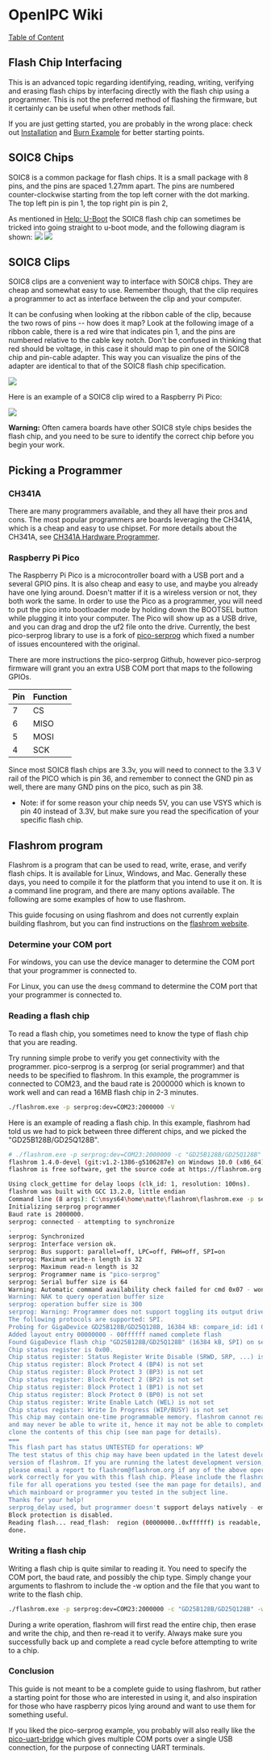 # OpenIPC Wiki
[Table of Content](../README.md)

Flash Chip Interfacing
--------------------

This is an advanced topic regarding identifying, reading, writing, verifying and 
erasing flash chips by interfacing directly with the flash chip using a programmer.
This is not the preferred method of flashing the firmware, but it certainly can be useful
when other methods fail.

If you are just getting started, you are probably in the wrong place: check out
[Installation](installation.md) and [Burn Example](burn-example.md) for better starting points.


SOIC8 Chips
--------------------
SOIC8 is a common package for flash chips. It is a small package with 8 pins, and
the pins are spaced 1.27mm apart. The pins are numbered counter-clockwise starting
from the top left corner with the dot marking. The top left pin is pin 1, the top right pin is pin 2,

As mentioned in [Help: U-Boot](help-uboot.md) the SOIC8 flash chip can sometimes be tricked 
into going straight to u-boot mode, and the following diagram is shown:
![](../images/flash-pins.webp)
![](../images/flash-pins-2.webp)


SOIC8 Clips
--------------------

SOIC8 clips are a convenient way to interface with SOIC8 chips. They are cheap and somewhat easy to use.
Remember though, that the clip requires a programmer to act as interface between the clip and your computer.

It can be confusing when looking at the ribbon cable of the clip, because the two rows of pins -- how does it map?
Look at the following image of a ribbon cable, there is a red wire that indicates pin 1, and the pins are numbered
relative to the cable key notch.   Don't be confused in thinking that red should be voltage, in this case it should
map to pin one of the SOIC8 chip and pin-cable adapter.   This way you can visualize the pins of the adapter are identical
to that of the SOIC8 flash chip specification.

![](../images/ribbon-cable.jpg)

Here is an example of a SOIC8 clip wired to a Raspberry Pi Pico:

![](../images/soic8-clip-programmer-example.png)

**Warning:**  Often camera boards have other SOIC8 style chips besides the flash chip, 
and you need to be sure to identify the correct chip before you begin your work.


Picking a Programmer
--------------------


### CH341A
There are many programmers available, and they all have their pros and cons.  The most popular
programmers are boards leveraging the CH341A, which is a cheap and easy to use chipset.  For more details about the CH341A, 
see [CH341A Hardware Programmer](hardware-programmer-ch341a-voltage-fix.md).


### Raspberry Pi Pico
The Raspberry Pi Pico is a microcontroller board with a USB port and a several GPIO pins.  It is also cheap and easy to use,
and maybe you already have one lying around.   Doesn't matter if it is a wireless version or not, they both work the same.
In order to use the Pico as a programmer, you will need to put the pico into bootloader mode by holding down the BOOTSEL button
while plugging it into your computer.  The Pico will show up as a USB drive, and you can drag and drop the uf2 file onto the drive.
Currently, the best pico-serprog library to use is a fork of [pico-serprog](https://github.com/opensensor/pico-serprog) 
which fixed a number of issues encountered with the original.

There are more instructions the pico-serprog Github, however pico-serprog firmware will grant you 
an extra USB COM port that maps to the following GPIOs.

| Pin | Function |
|-----|----------|
| 7   | CS       |
| 6   | MISO     |
| 5   | MOSI     |
| 4   | SCK      |

Since most SOIC8 flash chips are 3.3v, you will need to connect to the 3.3 V rail of the PICO which is pin 36, 
and remember to connect the GND pin as well, there are many GND pins on the pico, such as pin 38.
* Note: if for some reason your chip needs 5V, you can use VSYS which is pin 40 instead of 3.3V, but make sure you read the specification of your specific flash chip.



Flashrom program
--------------------
Flashrom is a program that can be used to read, write, erase, and verify flash chips.  It is available for Linux, Windows, and Mac.
Generally these days, you need to compile it for the platform that you intend to use it on.  It is a command line program, and
there are many options available.  The following are some examples of how to use flashrom.

This guide focusing on using flashrom and does not currently explain building flashrom, but you can find instructions on the [flashrom website](https://flashrom.org/).

### Determine your COM port

For windows, you can use the device manager to determine the COM port that your programmer is connected to.

For Linux, you can use the `dmesg` command to determine the COM port that your programmer is connected to.

### Reading a flash chip

To read a flash chip, you sometimes need to know the type of flash chip that you are reading.

Try running simple probe to verify you get connectivity with the programmer.   pico-serprog is a serprog (or serial programmer) and that needs to be specified to flashrom.
In this example, the programmer is connected to COM23, and the baud rate is 2000000 which is known to work well and can read a 16MB flash chip in 2-3 minutes.
```bash
./flashrom.exe -p serprog:dev=COM23:2000000 -V
```

Here is an example of reading a flash chip.   In this example, flashrom had told us we had to pick between three different chips, and we picked the "GD25B128B/GD25Q128B".
```bash
# ./flashrom.exe -p serprog:dev=COM23:2000000 -c "GD25B128B/GD25Q128B" -r gokev300-camera-12242023.bin -VV --force
flashrom 1.4.0-devel (git:v1.2-1386-g5106287e) on Windows 10.0 (x86_64)
flashrom is free software, get the source code at https://flashrom.org

Using clock_gettime for delay loops (clk_id: 1, resolution: 100ns).
flashrom was built with GCC 13.2.0, little endian
Command line (8 args): C:\msys64\home\matte\flashrom\flashrom.exe -p serprog:dev=COM23:2000000 -c GD25B128B/GD25Q128B -r gokev300-camera-12242023.bin -VV --force
Initializing serprog programmer
Baud rate is 2000000.
serprog: connected - attempting to synchronize
.
serprog: Synchronized
serprog: Interface version ok.
serprog: Bus support: parallel=off, LPC=off, FWH=off, SPI=on
serprog: Maximum write-n length is 32
serprog: Maximum read-n length is 32
serprog: Programmer name is "pico-serprog"
serprog: Serial buffer size is 64
Warning: Automatic command availability check failed for cmd 0x07 - won't execute cmd
Warning: NAK to query operation buffer size
serprog: operation buffer size is 300
serprog: Warning: Programmer does not support toggling its output drivers
The following protocols are supported: SPI.
Probing for GigaDevice GD25B128B/GD25Q128B, 16384 kB: compare_id: id1 0xc8, id2 0x4018
Added layout entry 00000000 - 00ffffff named complete flash
Found GigaDevice flash chip "GD25B128B/GD25Q128B" (16384 kB, SPI) on serprog.
Chip status register is 0x00.
Chip status register: Status Register Write Disable (SRWD, SRP, ...) is not set
Chip status register: Block Protect 4 (BP4) is not set
Chip status register: Block Protect 3 (BP3) is not set
Chip status register: Block Protect 2 (BP2) is not set
Chip status register: Block Protect 1 (BP1) is not set
Chip status register: Block Protect 0 (BP0) is not set
Chip status register: Write Enable Latch (WEL) is not set
Chip status register: Write In Progress (WIP/BUSY) is not set
This chip may contain one-time programmable memory. flashrom cannot read
and may never be able to write it, hence it may not be able to completely
clone the contents of this chip (see man page for details).
===
This flash part has status UNTESTED for operations: WP
The test status of this chip may have been updated in the latest development
version of flashrom. If you are running the latest development version,
please email a report to flashrom@flashrom.org if any of the above operations
work correctly for you with this flash chip. Please include the flashrom log
file for all operations you tested (see the man page for details), and mention
which mainboard or programmer you tested in the subject line.
Thanks for your help!
serprog_delay used, but programmer doesn't support delays natively - emulating
Block protection is disabled.
Reading flash... read_flash:  region (00000000..0xffffff) is readable, reading range (00000000..0xffffff).
done.
```

### Writing a flash chip

Writing a flash chip is quite similar to reading it.  You need to specify the COM port, the baud rate, and possibly the chip type.
Simply change your arguments to flashrom to include the -w option and the file that you want to write to the flash chip.

```bash
./flashrom.exe -p serprog:dev=COM23:2000000 -c "GD25B128B/GD25Q128B" -w openipc-hi3516ev300-ultimate-16mb.bin -VV --force
```

During a write operation, flashrom will first read the entire chip, then erase and write the chip, and then re-read it to verify.
Always make sure you successfully back up and complete a read cycle before attempting to write to a chip.


### Conclusion
This guide is not meant to be a complete guide to using flashrom, but rather a starting point for those who are interested in using it,
and also inspiration for those who have raspberry picos lying around and want to use them for something useful.

If you liked the pico-serprog example, you probably will also really like the [pico-uart-bridge](https://github.com/Noltari/pico-uart-bridge)
which gives multiple COM ports over a single USB connection, for the purpose of connecting UART terminals.

